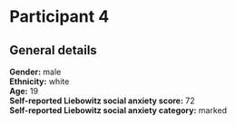 # Participant 4

## General details
__Gender:__ male <br/>
__Ethnicity:__ white <br/>
__Age:__ 19 <br/>
__Self-reported Liebowitz social anxiety score:__ 72 <br/>
__Self-reported Liebowitz social anxiety category:__ marked <br/>
